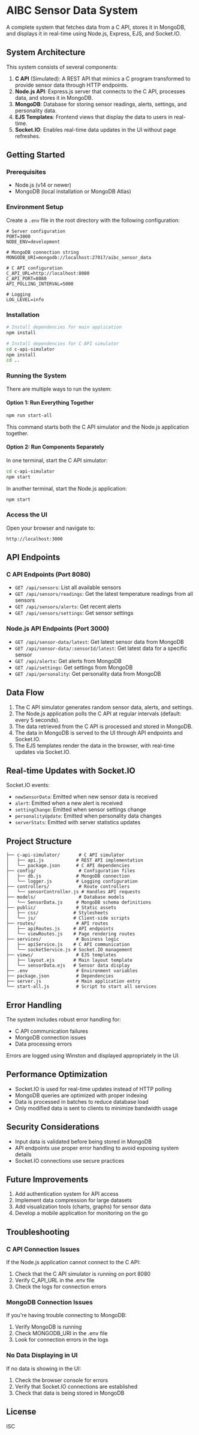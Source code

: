 # AIBC Sensor Data System

A complete system that fetches data from a C API, stores it in MongoDB, and displays it in real-time using Node.js, Express, EJS, and Socket.IO.

## System Architecture

This system consists of several components:

1. **C API** (Simulated): A REST API that mimics a C program transformed to provide sensor data through HTTP endpoints.
2. **Node.js API**: Express.js server that connects to the C API, processes data, and stores it in MongoDB.
3. **MongoDB**: Database for storing sensor readings, alerts, settings, and personality data.
4. **EJS Templates**: Frontend views that display the data to users in real-time.
5. **Socket.IO**: Enables real-time data updates in the UI without page refreshes.

## Getting Started

### Prerequisites

- Node.js (v14 or newer)
- MongoDB (local installation or MongoDB Atlas)

### Environment Setup

Create a `.env` file in the root directory with the following configuration:

```env
# Server configuration
PORT=3000
NODE_ENV=development

# MongoDB connection string
MONGODB_URI=mongodb://localhost:27017/aibc_sensor_data

# C API configuration
C_API_URL=http://localhost:8080
C_API_PORT=8080
API_POLLING_INTERVAL=5000

# Logging 
LOG_LEVEL=info
```

### Installation

```bash
# Install dependencies for main application
npm install

# Install dependencies for C API simulator
cd c-api-simulator
npm install
cd ..
```

### Running the System

There are multiple ways to run the system:

#### Option 1: Run Everything Together

```bash
npm run start-all
```

This command starts both the C API simulator and the Node.js application together.

#### Option 2: Run Components Separately

In one terminal, start the C API simulator:

```bash
cd c-api-simulator
npm start
```

In another terminal, start the Node.js application:

```bash
npm start
```

### Access the UI

Open your browser and navigate to:

```
http://localhost:3000
```

## API Endpoints

### C API Endpoints (Port 8080)

- `GET /api/sensors`: List all available sensors
- `GET /api/sensors/readings`: Get the latest temperature readings from all sensors
- `GET /api/sensors/alerts`: Get recent alerts
- `GET /api/sensors/settings`: Get sensor settings

### Node.js API Endpoints (Port 3000)

- `GET /api/sensor-data/latest`: Get latest sensor data from MongoDB
- `GET /api/sensor-data/:sensorId/latest`: Get latest data for a specific sensor
- `GET /api/alerts`: Get alerts from MongoDB
- `GET /api/settings`: Get settings from MongoDB
- `GET /api/personality`: Get personality data from MongoDB

## Data Flow

1. The C API simulator generates random sensor data, alerts, and settings.
2. The Node.js application polls the C API at regular intervals (default: every 5 seconds).
3. The data retrieved from the C API is processed and stored in MongoDB.
4. The data in MongoDB is served to the UI through API endpoints and Socket.IO.
5. The EJS templates render the data in the browser, with real-time updates via Socket.IO.

## Real-time Updates with Socket.IO

Socket.IO events:

- `newSensorData`: Emitted when new sensor data is received
- `alert`: Emitted when a new alert is received
- `settingChange`: Emitted when sensor settings change
- `personalityUpdate`: Emitted when personality data changes
- `serverStats`: Emitted with server statistics updates

## Project Structure

```
├── c-api-simulator/       # C API simulator
│   ├── api.js            # REST API implementation
│   └── package.json      # C API dependencies
├── config/                # Configuration files
│   ├── db.js             # MongoDB connection 
│   └── logger.js         # Logging configuration
├── controllers/           # Route controllers
│   └── sensorController.js # Handles API requests
├── models/                # Database models
│   └── SensorData.js     # MongoDB schema definitions
├── public/               # Static assets
│   ├── css/             # Stylesheets
│   └── js/              # Client-side scripts
├── routes/               # API routes
│   ├── apiRoutes.js     # API endpoints
│   └── viewRoutes.js    # Page rendering routes
├── services/             # Business logic 
│   ├── apiService.js    # C API communication
│   └── socketService.js # Socket.IO management
├── views/                # EJS templates
│   ├── layout.ejs       # Main layout template
│   └── sensorData.ejs   # Sensor data display
├── .env                  # Environment variables
├── package.json          # Dependencies
├── server.js             # Main application entry
└── start-all.js          # Script to start all services
```

## Error Handling

The system includes robust error handling for:

- C API communication failures
- MongoDB connection issues
- Data processing errors

Errors are logged using Winston and displayed appropriately in the UI.

## Performance Optimization

- Socket.IO is used for real-time updates instead of HTTP polling
- MongoDB queries are optimized with proper indexing
- Data is processed in batches to reduce database load
- Only modified data is sent to clients to minimize bandwidth usage

## Security Considerations

- Input data is validated before being stored in MongoDB
- API endpoints use proper error handling to avoid exposing system details
- Socket.IO connections use secure practices

## Future Improvements

1. Add authentication system for API access
2. Implement data compression for large datasets
3. Add visualization tools (charts, graphs) for sensor data
4. Develop a mobile application for monitoring on the go

## Troubleshooting

### C API Connection Issues

If the Node.js application cannot connect to the C API:

1. Check that the C API simulator is running on port 8080
2. Verify C_API_URL in the .env file
3. Check the logs for connection errors

### MongoDB Connection Issues

If you're having trouble connecting to MongoDB:

1. Verify MongoDB is running
2. Check MONGODB_URI in the .env file
3. Look for connection errors in the logs

### No Data Displaying in UI

If no data is showing in the UI:

1. Check the browser console for errors
2. Verify that Socket.IO connections are established
3. Check that data is being stored in MongoDB

## License

ISC
